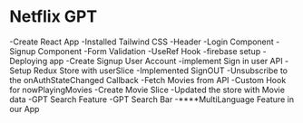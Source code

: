 # Netflix GPT 

-Create React App
-Installed Tailwind CSS
-Header
-Login Component
-Signup Component
-Form Validation
-UseRef Hook
-firebase setup
-Deploying app
-Create Signup User Account
-implement Sign in user API
-Setup Redux Store with userSlice
-Implemented SignOUT 
-Unsubscribe to the onAuthStateChanged Callback
-Fetch Movies from API
-Custom Hook for nowPlayingMovies
-Create Movie Slice
-Updated the store with Movie data
-GPT Search Feature
-GPT Search Bar
-****MultiLanguage Feature in our App

